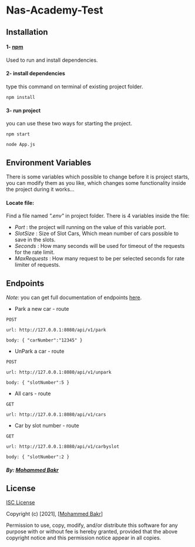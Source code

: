 # Nas-Academy-Test



## Installation

#### 1-  [npm](https://www.npmjs.com/package/npm) 
Used to run and install dependencies.

#### 2- install dependencies 
type this command on terminal of existing project folder.

```node
npm install
```

#### 3- run project
you can use these two ways for starting the project.

```node
npm start
```

```node
node App.js
```

## Environment Variables 
There is some variables which possible to change before it is project starts, 
you can modify them as you like, which changes some functionality inside the project during it works...

#### Locate file:
Find a file named *".env"* in project folder. There is 4 variables inside the file:
- *Port* : the project will running on the value of this variable port.
- *SlotSize* : Size of Slot Cars, Which mean number of cars possible to save in the slots.
- *Seconds* : How many seconds will be used for timeout of the requests for the rate limit.
- *MaxRequests* : How many request to be per selected seconds for rate limiter of requests.



## Endpoints

*Note:* you can get full documentation of endpoints [here](https://documenter.getpostman.com/view/10416484/TzRLkW5H).

- Park a new car - route
```
POST 

url: http://127.0.0.1:8080/api/v1/park

body: { "carNumber":"12345" }
```

- UnPark a car - route
```
POST 

url: http://127.0.0.1:8080/api/v1/unpark

body: { "slotNumber":5 }
```

- All cars - route
```
GET 

url: http://127.0.0.1:8080/api/v1/cars
```

- Car by slot number - route
```
GET 

url: http://127.0.0.1:8080/api/v1/carbyslot

body: { "slotNumber":2 }
```


##### By: [Mohammed Bakr](https://github.com/mahammadbakr)


## License
[ISC License](https://choosealicense.com/licenses/mit/)

Copyright (c) [2021], [[Mohammed Bakr](https://github.com/mahammadbakr)]

Permission to use, copy, modify, and/or distribute this software for any
purpose with or without fee is hereby granted, provided that the above
copyright notice and this permission notice appear in all copies.